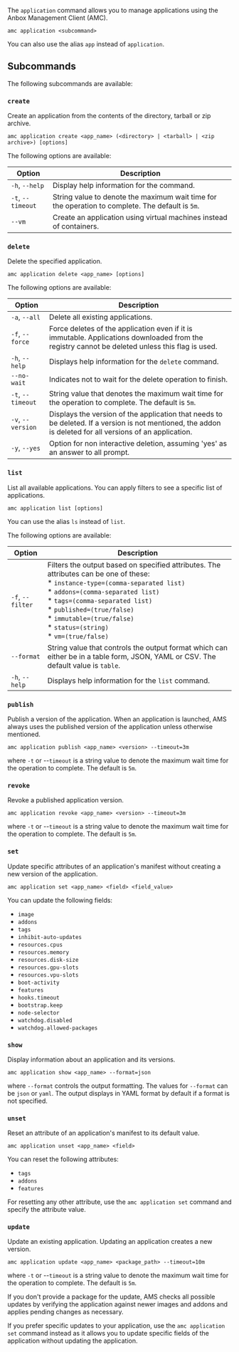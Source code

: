 The `application` command allows you to manage applications using the Anbox Management Client (AMC).

    amc application <subcommand>

You can also use the alias `app` instead of `application`.

## Subcommands

The following subcommands are available:

### `create`

Create an application from the contents of the directory, tarball or zip archive.

    amc application create <app_name> (<directory> | <tarball> | <zip archive>) [options]

The following options are available:

|Option|Description|
|------|-----------|
|`-h`, `--help`| Display help information for the command. |
|`-t`, `--timeout`| String value to denote the maximum wait time for the operation to complete. The default is `5m`. |
|`--vm`| Create an application using virtual machines instead of containers. |

### `delete`

Delete the specified application.

    amc application delete <app_name> [options]

The following options are available:

|Option|Description|
|------|-----------|
|`-a`, `--all`| Delete all existing applications. |
|`-f`, `--force`| Force deletes of the application even if it is immutable. Applications downloaded from the registry cannot be deleted unless this flag is used. |
|`-h`, `--help`| Displays help information for the `delete` command. |
|`--no-wait`| Indicates not to wait for the delete operation to finish. |
| `-t`, `--timeout`| String value that denotes the maximum wait time for the operation to complete. The default is `5m`. |
| `-v`, `--version`| Displays the version of the application that needs to be deleted. If a version is not mentioned, the addon is deleted for all versions of an application. |
|`-y`, `--yes`| Option for non interactive deletion, assuming 'yes' as an answer to all prompt. |

### `list`

List all available applications. You can apply filters to see a specific list of applications.

    amc application list [options]

You can use the alias `ls` instead of `list`.

The following options are available:

|Option|Description|
|------|-----------|
|`-f`, `--filter` | Filters the output based on specified attributes. The attributes can be one of these: <br/>* `instance-type=(comma-separated list)` <br/>* `addons=(comma-separated list)` <br/>* `tags=(comma-separated list)` <br/>* `published=(true/false)` <br/>* `immutable=(true/false)` <br/>* `status=(string)` <br/>* `vm=(true/false)`|
|`--format`| String value that controls the output format which can either be in a table form, JSON, YAML or CSV. The default value is `table`. |
|`-h`, `--help`| Displays help information for the `list` command. |

### `publish`

Publish a version of the application. When an application is launched, AMS always uses the published version of the application unless otherwise mentioned.

    amc application publish <app_name> <version> --timeout=3m

where `-t` or --`timeout` is a string value to denote the maximum wait time for the operation to complete. The default is `5m`.

### `revoke`

Revoke a published application version.

    amc application revoke <app_name> <version> --timeout=3m

where `-t` or --`timeout` is a string value to denote the maximum wait time for the operation to complete. The default is `5m`.

### `set`

Update specific attributes of an application's manifest without creating a new version of the application.

    amc application set <app_name> <field> <field_value>

You can update the following fields:

* `image`
* `addons`
* `tags`
* `inhibit-auto-updates`
* `resources.cpus`
* `resources.memory`
* `resources.disk-size`
* `resources.gpu-slots`
* `resources.vpu-slots`
* `boot-activity`
* `features`
* `hooks.timeout`
* `bootstrap.keep`
* `node-selector`
* `watchdog.disabled`
* `watchdog.allowed-packages`

### `show`

Display information about an application and its versions.

    amc application show <app_name> --format=json

where `--format` controls the output formatting. The values for `--format` can be `json` or `yaml`. The output displays in YAML format by default if a format is not specified.

### `unset`

Reset an attribute of an application's manifest to its default value.

    amc application unset <app_name> <field>

You can reset the following attributes:

* `tags`
* `addons`
* `features`

For resetting any other attribute, use the `amc application set` command and specify the attribute value.

### `update`

Update an existing application. Updating an application creates a new version.

    amc application update <app_name> <package_path> --timeout=10m

where `-t` or --`timeout` is a string value to denote the maximum wait time for the operation to complete. The default is `5m`.

If you don't provide a package for the update, AMS checks all possible updates by verifying the application against newer images and addons and applies pending changes as necessary.

If you prefer specific updates to your application, use the `amc application set` command instead as it allows you to update specific fields of the application without updating the application.
